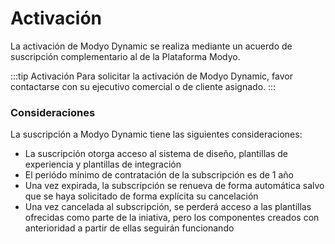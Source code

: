 # Activación

La activación de Modyo Dynamic se realiza mediante un acuerdo de suscripción complementario al de la Plataforma Modyo.

:::tip Activación
Para solicitar la activación de Modyo Dynamic, favor contactarse con su ejecutivo comercial o de cliente asignado.
:::

### Consideraciones
La suscripción a Modyo Dynamic tiene las siguientes consideraciones:
- La suscripción otorga acceso al sistema de diseño, plantillas de experiencia y plantillas de integración
- El periódo mínimo de contratación de la subscripción es de 1 año
- Una vez expirada, la subscripción se renueva de forma automática salvo que se haya solicitado de forma explícita su cancelación
- Una vez cancelada al subscripción, se perderá acceso a las plantillas ofrecidas como parte de la iniativa, pero los componentes creados con anterioridad a partir de ellas seguirán funcionando

